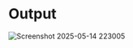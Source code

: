 # Output
![Screenshot 2025-05-14 223005](https://github.com/user-attachments/assets/a2710bed-bec0-48fe-b9fd-eababa82a822)
